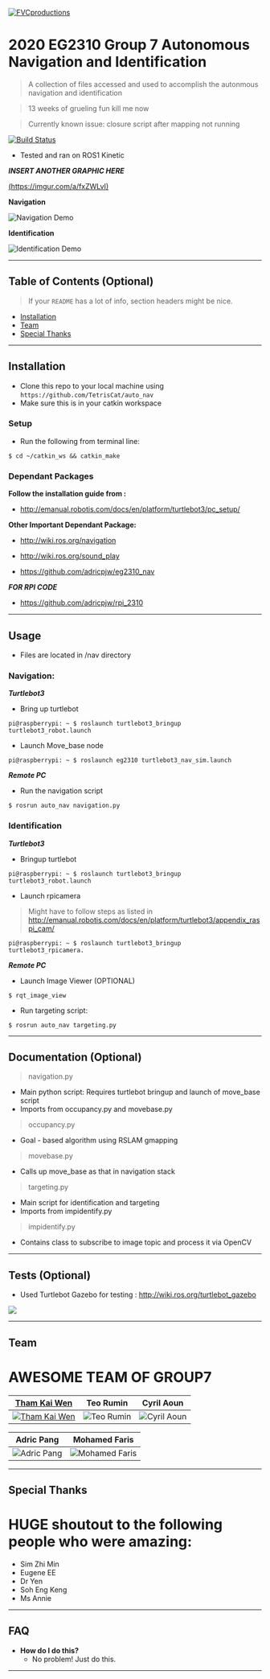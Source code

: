 <a href="http://github.com/TetrisCat/auto_nav"><img src="http://emanual.robotis.com/assets/images/platform/turtlebot3/overview/turtlebot3_with_logo.png" title="FVCproductions" alt="FVCproductions"></a>

# 2020 EG2310 Group 7 Autonomous Navigation and Identification

> A collection of files accessed and used to accomplish the autonmous navigation and identification

> 13 weeks of grueling fun kill me now

> Currently known issue: closure script after mapping not running


[![Build Status](http://img.shields.io/travis/badges/badgerbadgerbadger.svg?style=flat-square)](https://travis-ci.org/badges/badgerbadgerbadger) 

- Tested and ran on ROS1 Kinetic

***INSERT ANOTHER GRAPHIC HERE***

[(https://imgur.com/a/fxZWLvI)]()


**Navigation**

![Navigation Demo](http://g.recordit.co/OMAq4F1Exh.gif)

**Identification**

![Identification Demo](http://g.recordit.co/2K4EPKrPUP.gif)

---

## Table of Contents (Optional)

> If your `README` has a lot of info, section headers might be nice.

- [Installation](#installation)
- [Team](#team)
- [Special Thanks](#special-thanks)

---

## Installation

- Clone this repo to your local machine using `https://github.com/TetrisCat/auto_nav`
- Make sure this is in your catkin workspace

### Setup

- Run the following from terminal line:

```shell
$ cd ~/catkin_ws && catkin_make
```

### Dependant Packages

**Follow the installation guide from :**

- http://emanual.robotis.com/docs/en/platform/turtlebot3/pc_setup/

**Other Important Dependant Package:**

- http://wiki.ros.org/navigation 

- http://wiki.ros.org/sound_play 

- https://github.com/adricpjw/eg2310_nav 

***FOR RPI CODE***

- https://github.com/adricpjw/rpi_2310 

---
## Usage

- Files are located in /nav directory

### Navigation:

***Turtlebot3***

- Bring up turtlebot
```shell
pi@raspberrypi: ~ $ roslaunch turtlebot3_bringup  turtlebot3_robot.launch
```

- Launch Move_base node
```shell
pi@raspberrypi: ~ $ roslaunch eg2310 turtlebot3_nav_sim.launch
```
***Remote PC***

- Run the navigation script
```shell
$ rosrun auto_nav navigation.py
```
### Identification

***Turtlebot3***

- Bringup turtlebot
```shell
pi@raspberrypi: ~ $ roslaunch turtlebot3_bringup  turtlebot3_robot.launch
```

- Launch rpicamera
> Might have to follow steps as listed in http://emanual.robotis.com/docs/en/platform/turtlebot3/appendix_raspi_cam/
```shell
pi@raspberrypi: ~ $ roslaunch turtlebot3_bringup  turtlebot3_rpicamera.
```

***Remote PC***

- Launch Image Viewer (OPTIONAL)
```shell
$ rqt_image_view
```

- Run targeting script:
```shell
$ rosrun auto_nav targeting.py
```
---

## Documentation (Optional)

> navigation.py
- Main python script: Requires turtlebot bringup and launch of move_base script
- Imports from occupancy.py and movebase.py

> occupancy.py
- Goal - based algorithm using RSLAM gmapping

> movebase.py
- Calls up move_base as that in navigation stack

> targeting.py
- Main script for identification and targeting
- Imports from impidentify.py 

> impidentify.py
- Contains class to subscribe to image topic and process it via OpenCV

---
## Tests (Optional)

- Used Turtlebot Gazebo for testing : http://wiki.ros.org/turtlebot_gazebo

<a href="http://wiki.ros.org/turtlebot_gazebo"><img src="https://emanual.robotis.com/assets/images/platform/turtlebot3/simulation/turtlebot3_world_bugger.png"> </a>

---

## Team

# AWESOME TEAM OF GROUP7

| <a href="https://sg.linkedin.com/in/tham-kai-wen-2679b2184" target="_blank">**Tham Kai Wen**</a> | **Teo Rumin** | **Cyril Aoun**|
| :---: |:---:| :---:|
| [![Tham Kai Wen](https://hcastro.org/temp_photos/kaiwen.JPG)](https://sg.linkedin.com/in/tham-kai-wen-2679b2184)    | ![Teo Rumin](https://www.shutterstock.com/image-vector/profile-blank-icon-empty-photo-male-535853269) | ![Cyril Aoun](https://www.shutterstock.com/image-vector/profile-blank-icon-empty-photo-male-535853269)   |

|**Adric Pang** | **Mohamed Faris** |
| :---: |:---:| 
| ![Adric Pang](https://www.shutterstock.com/image-vector/profile-blank-icon-empty-photo-male-535853269)   | ![Mohamed Faris](https://www.shutterstock.com/image-vector/profile-blank-icon-empty-photo-male-535853269) | 

---
## Special Thanks

# HUGE shoutout to the following people who were amazing:

- Sim Zhi Min
- Eugene EE
- Dr Yen
- Soh Eng Keng
- Ms Annie

---
## FAQ

- **How do I do this?**
    - No problem! Just do this.
---



